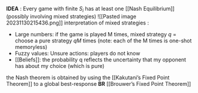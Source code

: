  **IDEA** : Every game with finite $S_i$ has at least one [[Nash Equilibrium]] (possibly involving mixed strategies)
![[Pasted image 20231130215436.png]]
interpretation of mixed strategies :
- Large numbers: if the game is played M times, mixed strategy $q$ = choose a pure strategy $qM$ times (note: each of the M times is one-shot memoryless)
- Fuzzy values: Unsure actions: players do not know
- [[Beliefs]]: the probability q reflects the uncertainty that my opponent has about my choice (which is pure)



the Nash theorem is obtained by using the [[Kakutani’s Fixed Point Theorem]] 
to a global best-response **BR**
[[Brouwer’s Fixed Point Theorem]]
